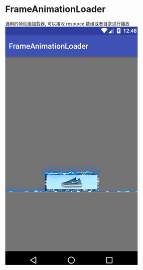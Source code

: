 # FrameAnimationLoader

通用的帧动画加载器, 可以接收 resource 数组或者目录进行播放
![gif](https://github.com/phoche/FrameAnimationLoader/blob/master/example.gif)
